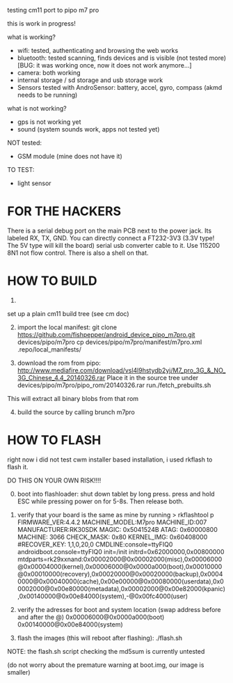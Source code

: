 testing cm11 port to pipo m7 pro

this is work in progress!

what is working?
- wifi: tested, authenticating and browsing the web works
- bluetooth: tested scanning, finds devices and is visible (not tested more) [BUG: it was working once, now it does not work anymore...]
- camera: both working
- internal storage / sd storage and usb storage work
- Sensors tested with AndroSensor: battery, accel, gyro, compass (akmd needs to be running)

what is not working?
- gps is not working yet
- sound (system sounds work, apps not tested yet)

NOT tested:
- GSM module (mine does not have it)

TO TEST:
- light sensor

FOR THE HACKERS
=============================
There is a serial debug port on the main PCB next to the power jack.
Its labeled RX, TX, GND. You can directly connect a FT232-3V3 (3.3V type! The 5V type will kill the board)
serial usb converter cable to it. Use 115200 8N1 not flow control.
There is also a shell on that.

HOW TO BUILD
=============================

1)
set up a plain cm11 build tree (see cm doc)

2) import the local manifest:
git clone https://github.com/fishpepper/android_device_pipo_m7pro.git devices/pipo/m7pro
cp devices/pipo/m7pro/manifest/m7pro.xml .repo/local_manifests/

3) download the rom from pipo:
http://www.mediafire.com/download/vsl4l9hstydb2yj/M7_pro_3G_&_NO_3G_Chinese_4.4_20140326.rar
Place it in the source tree under devices/pipo/m7pro/pipo_rom/20140326.rar
run./fetch_prebuilts.sh

This will extract all binary blobs from that rom

4) build the source by calling brunch m7pro

HOW TO FLASH
=============================

right now i did not test cwm installer based installation,
i used rkflash to flash it.

DO THIS ON YOUR OWN RISK!!!!

0) boot into flashloader: shut down tablet by long press. press and hold ESC while
pressing power on for 5-8s. Then release both.

1) verify that your board is the same as mine by running > rkflashtool p
FIRMWARE_VER:4.4.2
MACHINE_MODEL:M7pro
MACHINE_ID:007
MANUFACTURER:RK30SDK
MAGIC: 0x5041524B
ATAG: 0x60000800
MACHINE: 3066
CHECK_MASK: 0x80
KERNEL_IMG: 0x60408000
#RECOVER_KEY: 1,1,0,20,0
CMDLINE:console=ttyFIQ0 androidboot.console=ttyFIQ0 init=/init initrd=0x62000000,0x00800000 mtdparts=rk29xxnand:0x00002000@0x00002000(misc),0x00006000@0x00004000(kernel),0x00006000@0x0000a000(boot),0x00010000@0x00010000(recovery),0x00020000@0x00020000(backup),0x00040000@0x00040000(cache),0x00e00000@0x00080000(userdata),0x00002000@0x00e80000(metadata),0x00002000@0x00e82000(kpanic),0x00140000@0x00e84000(system),-@0x00fc4000(user)

2) verify the adresses for boot and system location (swap address before and after the @)
0x00006000@0x0000a000(boot)
0x00140000@0x00e84000(system)

3) flash the images (this will reboot after flashing):
./flash.sh

NOTE: the flash.sh script checking the md5sum is currently untested

(do not worry about the premature warning at boot.img, our image is smaller)

